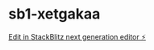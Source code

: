 # sb1-xetgakaa

[Edit in StackBlitz next generation editor ⚡️](https://stackblitz.com/~/github.com/OpaxPrime/sb1-xetgakaa)